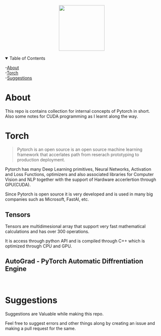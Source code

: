 <h3 align=center><img src='https://symbols.getvecta.com/stencil_92/77_pytorch-icon.1c19d88dac.svg' height=150px width=150px ></h3>

<div>
<details open="open">
<summary>Table of Contents</summary>


-[About](#About)    
-[Torch]()    
-[Suggestions](#suggestions)
</details>

</div>

# About
This repo is contains collection for internal concepts of Pytorch in short. Also some notes for CUDA programming as I learnt along the way. 

# Torch
>Pytorch is an open source is an open source machine learning framework that accerlates path from reserach prototyping to production deployment.

Pytorch has many Deep Learning primitives, Neural Networks, Activation and Loss Functions, optimizers and also associated libraries for Computer Vision and NLP together with the support of Hardware accerlertion through GPU(CUDA).

Since Pytorch is open source it is very developed and is used in many big companies such as Microsoft, FastAI, etc.

## Tensors 
Tensors are multidimesional array that support
very fast mathematical calculations and has over 300 operations.

It is access through python API and is compiled through C++ which is optimized through CPU and GPU.

## AutoGrad - PyTorch Automatic Diffrentiation Engine 





<br>

# Suggestions
Suggestions are Valuable while making this repo.

Feel free to suggest errors and other things along by creating an issue and making a pull request for the same.
